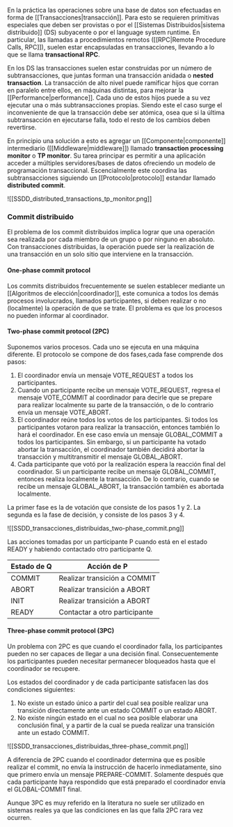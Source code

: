 En la práctica las operaciones sobre una base de datos son efectuadas en forma de [[Transacciones|transacción]]. Para esto se requieren primitivas especiales que deben ser provistas o por el [[Sistemas Distribuidos|sistema distribuido]] (DS) subyacente o por el language system runtime. En particular, las llamadas a procedimientos remotos ([[RPC|Remote Procedure Calls, RPC]]), suelen estar encapsuladas en transacciones, llevando a lo que se llama **transactional RPC**.

En los DS las transacciones suelen estar construidas por un número de subtransacciones, que juntas forman una transacción anidada o **nested transaction**. La transacción de alto nivel puede ramificar hijos que corran en paralelo entre ellos, en máquinas distintas, para mejorar la [[Performance|performance]]. Cada uno de estos hijos puede a su vez ejecutar una o más subtransacciones propias. Siendo este el caso surge el inconveniente de que la transacción debe ser atómica, osea que si la última subtransacción en ejecutarse falla, todo el resto de los cambios deben revertirse.

En principio una solución a esto es agregar un [[Componente|componente]] intermediario ([[Middleware|middleware]]) llamado **transaction processing monitor** o **TP monitor**. Su tarea principar es permitir a una aplicación acceder a múltiples servidores/bases de datos ofreciendo un modelo de programación transaccional. Escencialmente este coordina las subtransacciones siguiendo un [[Protocolo|protocolo]] estandar llamado **distributed commit**.

![[SSDD_distributed_transactions_tp_monitor.png]]

### Commit distribuido
El problema de los commit distribuidos implica lograr que una operación sea realizada por cada miembro de un grupo o por ninguno en absoluto. Con transacciones distribuidas, la operación puede ser la realización de una transacción en un solo sitio que interviene en la transacción.

#### One-phase commit protocol
Los commits distribuidos frecuentemente se suelen establecer mediante un [[Algoritmos de elección|coordinador]], este comunica a todos los demás procesos involucrados, llamados participantes, si deben realizar o no (localmente) la operación de que se trate. El problema es que los procesos no pueden informar al coordinador.

#### Two-phase commit protocol (2PC)
Suponemos varios procesos. Cada uno se ejecuta en una máquina diferente. El protocolo se compone de dos fases,cada fase comprende dos pasos:
1. El coordinador envía un mensaje VOTE_REQUEST a todos los participantes. 
2. Cuando un participante recibe un mensaje VOTE_REQUEST, regresa el mensaje VOTE_COMMIT al coordinador para decirle que se prepare para realizar localmente su parte de la transacción, o de lo contrario envía un mensaje VOTE_ABORT. 
3. El coordinador reúne todos los votos de los participantes. Si todos los participantes votaron para realizar la transacción, entonces también lo hará el coordinador. En ese caso envía un mensaje GLOBAL_COMMIT a todos los participantes. Sin embargo, si un participante ha votado abortar la transacción, el coordinador también decidirá abortar la transacción y multitransmitir el mensaje GLOBAL_ABORT. 
4. Cada participante que votó por la realización espera la reacción final del coordinador. Si un participante recibe un mensaje GLOBAL_COMMIT, entonces realiza localmente la transacción. De lo contrario, cuando se recibe un mensaje GLOBAL_ABORT, la transacción también es abortada localmente.

La primer fase es la de votación que consiste de los pasos 1 y 2. La segunda es la fase de decisión, y consiste de los pasos 3 y 4.

![[SSDD_transacciones_distribuidas_two-phase_commit.png]]

Las acciones tomadas por un participante P cuando está en el estado READY y habiendo contactado otro participante Q.

| Estado de Q | Acción de P                   |
| ----------- | ----------------------------- |
| COMMIT      | Realizar transición a COMMIT  |
| ABORT       | Realizar transición a ABORT   |
| INIT        | Realizar transición a ABORT   |
| READY       | Contactar a otro participante | 


#### Three-phase commit protocol (3PC)
Un problema con 2PC es que cuando el coordinador falla, los participantes pueden no ser capaces de llegar a una decisión final. Consecuentemente los participantes pueden necesitar permanecer bloqueados hasta que el coordinador se recupere.

Los estados del coordinador y de cada participante satisfacen las dos condiciones siguientes: 
1. No existe un estado único a partir del cual sea posible realizar una transición directamente ante un estado COMMIT o un estado ABORT.
 2. No existe ningún estado en el cual no sea posible elaborar una conclusión final, y a partir de la cual se pueda realizar una transición ante un estado COMMIT.

![[SSDD_transacciones_distribuidas_three-phase_commit.png]]

A diferencia de 2PC cuando el coordinador determina que es posible realizar el commit, no envía la instrucción de hacerlo inmediatamente, sino que primero envía un mensaje PREPARE-COMMIT. Solamente después que cada participante haya respondido que está preparado el coordinador envía el GLOBAL-COMMIT final.

Aunque 3PC es muy referido en la literatura no suele ser utilizado en sistemas reales ya que las condiciones en las que falla 2PC rara vez ocurren.